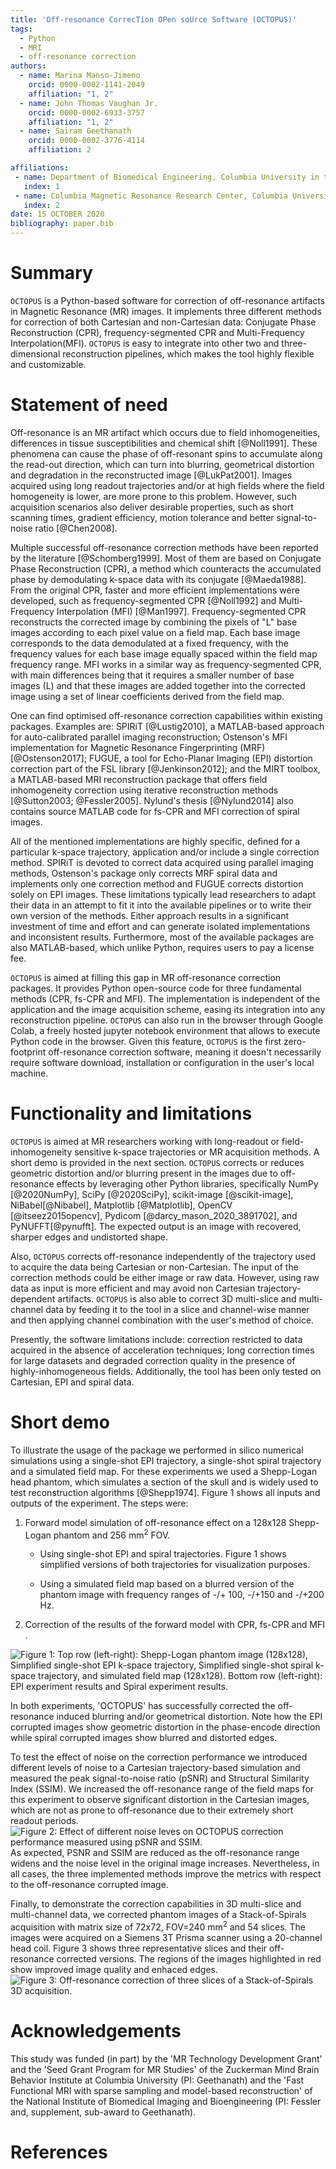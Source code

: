 ```yaml
---
title: 'Off-resonance CorrecTion OPen soUrce Software (OCTOPUS)'
tags:
  - Python
  - MRI
  - off-resonance correction
authors:
  - name: Marina Manso-Jimeno
    orcid: 0000-0002-1141-2049
    affiliation: "1, 2"
  - name: John Thomas Vaughan Jr.
    orcid: 0000-0002-6933-3757
    affiliation: "1, 2"
  - name: Sairam Geethanath
    orcid: 0000-0002-3776-4114
    affiliation: 2

affiliations:
 - name: Department of Biomedical Engineering, Columbia University in the City of New York, USA
   index: 1
 - name: Columbia Magnetic Resonance Research Center, Columbia University in the City of New York, USA
   index: 2
date: 15 OCTOBER 2020
bibliography: paper.bib
---
```


# Summary

`OCTOPUS` is a Python-based software for correction of off-resonance
artifacts in Magnetic Resonance (MR) images. It implements three different
methods for correction of both Cartesian and non-Cartesian data: Conjugate Phase Reconstruction (CPR), 
frequency-segmented CPR and Multi-Frequency Interpolation(MFI). `OCTOPUS` is easy to integrate into other two and three-dimensional reconstruction pipelines, which makes the tool highly flexible 
and customizable.

# Statement of need

Off-resonance is an MR artifact which occurs due to field inhomogeneities, differences in tissue 
susceptibilities and chemical shift [@Noll1991]. These phenomena can cause the phase of off-resonant spins to accumulate along the
read-out direction, which can turn into blurring, geometrical distortion
and degradation in the reconstructed image [@LukPat2001]. Images
acquired using long readout trajectories and/or at high fields where the
field homogeneity is lower, are more prone to this problem. However,
such acquisition scenarios also deliver desirable properties, such as
short scanning times, gradient efficiency, motion tolerance and better
signal-to-noise ratio [@Chen2008].

Multiple successful off-resonance correction methods have been reported
by the literature [@Schomberg1999]. Most of them are based on Conjugate
Phase Reconstruction (CPR), a method which counteracts the accumulated
phase by demodulating k-space data with its conjugate [@Maeda1988]. From
the original CPR, faster and more efficient implementations were
developed, such as frequency-segmented CPR [@Noll1992] and
Multi-Frequency Interpolation (MFI) [@Man1997]. Frequency-segmented CPR reconstructs 
the corrected image by combining the pixels of "L" base images according to each pixel value on a field map. Each base image corresponds to the data demodulated at a fixed frequency, with 
the frequency values for each base image equally spaced within the field map frequency range.
MFI  works in a similar way as frequency-segmented CPR, with main differences being that it 
requires a smaller number of base images (L) and that these images are added together into the corrected image using a set of
linear coefficients derived from the field map. 

One can find optimised off-resonance correction capabilities within
existing packages. Examples are: SPIRiT [@Lustig2010], a MATLAB-based
approach for auto-calibrated parallel imaging reconstruction; Ostenson's
MFI implementation for Magnetic Resonance Fingerprinting (MRF)
[@Ostenson2017]; FUGUE, a tool for Echo-Planar Imaging (EPI) distortion
correction part of the FSL library [@Jenkinson2012]; and the MIRT
toolbox, a MATLAB-based MRI reconstruction package that offers field
inhomogeneity correction using iterative reconstruction
methods [@Sutton2003; @Fessler2005]. Nylund's thesis [@Nylund2014] also
contains source MATLAB code for fs-CPR and MFI correction of spiral
images.

All of the mentioned implementations are highly specific, defined for a
particular k-space trajectory, application and/or include a single
correction method. SPIRiT is devoted to correct data acquired using 
parallel imaging methods, Ostenson's package only corrects MRF spiral data and implements 
only one correction method and FUGUE corrects distortion solely on EPI images. These limitations typically lead researchers to
adapt their data in an attempt to fit it into the available pipelines
or to write their own version of the methods. Either approach results in
a significant investment of time and effort and can generate isolated
implementations and inconsistent results. Furthermore, most of the
available packages are also MATLAB-based, which unlike Python, requires users to pay a license fee.

`OCTOPUS` is aimed at filling this gap in MR off-resonance correction packages. It provides
Python open-source code for three fundamental methods (CPR, fs-CPR and
MFI). The implementation is independent of the application and the image
acquisition scheme, easing its integration into any reconstruction
pipeline. `OCTOPUS` can also run in the browser through Google Colab, a freely hosted jupyter notebook environment that allows to execute Python code in the browser.
Given this feature, `OCTOPUS` is the first zero-footprint off-resonance
correction software, meaning it doesn't necessarily require software download, installation or configuration in the user's local machine.

# Functionality and limitations
`OCTOPUS` is aimed at MR researchers working with long-readout or field-inhomogeneity sensitive k-space trajectories or 
MR acquisition methods. A short demo is provided in the next section. `OCTOPUS` corrects or reduces geometric distortion and/or blurring present in the images due to off-resonance effects by 
leveraging other Python libraries, specifically NumPy [@2020NumPy], SciPy [@2020SciPy], scikit-image [@scikit-image], 
NiBabel[@Nibabel], Matplotlib [@Matplotlib], OpenCV [@itseez2015opencv], Pydicom [@darcy_mason_2020_3891702], and PyNUFFT[@pynufft]. 
The expected output is an image with recovered, sharper edges and undistorted shape.

Also, `OCTOPUS` corrects off-resonance independently of the trajectory used to acquire the data being Cartesian or non-Cartesian. 
The input of the correction methods could be either image or raw data. However, using raw data as input is more efficient
and may avoid non Cartesian trajectory-dependent artifacts. `OCTOPUS` is also able to correct 3D multi-slice and multi-channel data by feeding it to the tool in a slice and channel-wise manner and then applying channel combination with the user's method of choice.

Presently, the software limitations include: correction restricted to data acquired in the absence of 
acceleration techniques; long correction times for large datasets and degraded correction quality in the presence of highly-inhomogeneous
fields. Additionally, the tool has been only tested on Cartesian, EPI and spiral data.

# Short demo
To illustrate the usage of the package we performed in silico numerical
simulations using a single-shot EPI trajectory, a single-shot spiral trajectory and a
simulated field map. For these experiments we used a Shepp-Logan head phantom, which simulates a section of the skull and is widely used
to test reconstruction algorithms [@Shepp1974]. Figure 1 shows all inputs and outputs of the experiment. The steps were:

1. Forward model simulation of off-resonance effect on a 128x128
   Shepp-Logan phantom and 256 mm<sup>2</sup> FOV.

   + Using single-shot EPI and spiral trajectories. Figure 1 shows simplified versions of both trajectories for visualization purposes.

   + Using a  simulated field map based on a blurred version of the phantom image with frequency ranges of -/+ 100, -/+150 and -/+200 Hz.

2. Correction of the results of the forward model with CPR, fs-CPR and MFI .

![Figure 1: Top row (left-right): Shepp-Logan phantom image (128x128), Simplified single-shot EPI k-space trajectory, Simplified single-shot spiral k-space trajectory, and simulated field map (128x128). Bottom row (left-right): EPI experiment results and Spiral experiment results.](JOSS_figs/simfig.png)

In both experiments, 'OCTOPUS' has successfully corrected the
off-resonance induced blurring and/or geometrical distortion. Note how the EPI corrupted images show geometric distortion in the phase-encode direction while spiral corrupted images show blurred and distorted edges.

To test the effect of noise on the correction performance we introduced different levels of noise to a Cartesian trajectory-based simulation and measured the peak signal-to-noise ratio (pSNR) and Structural Similarity Index (SSIM). We increased the off-resonance range of the field maps for this experiment to observe significant distortion in the Cartesian images, which are not as prone to off-resonance due to their extremely short readout periods.
![Figure 2: Effect of different noise leves on OCTOPUS correction performance measured using pSNR and SSIM.](JOSS_figs/noise_sim.png)
As expected, PSNR and SSIM are reduced as the off-resonance range widens and the noise level in the original image increases. Nevertheless, in all cases, the three implemented methods improve the metrics with respect to the off-resonance corrupted image.

Finally, to demonstrate the correction capabilities in 3D multi-slice and multi-channel data, we corrected phantom images of a Stack-of-Spirals acquisition with matrix size of 72x72, FOV=240 mm<sup>2</sup> and 54 slices. The images were acquired on a Siemens 3T Prisma scanner using a 20-channel head coil. Figure 3 shows three representative slices and their off-resonance corrected versions. The regions of the images highlighted in red show improved image quality and enhaced edges.
![Figure 3: Off-resonance correction of three slices of a Stack-of-Spirals 3D acquisition.](JOSS_figs/SoS_ORC.png)

# Acknowledgements

This study was funded (in part) by the 'MR Technology Development Grant'
and the 'Seed Grant Program for MR Studies' of the Zuckerman Mind Brain
Behavior Institute at Columbia University (PI: Geethanath) and the 'Fast
Functional MRI with sparse sampling and model-based reconstruction' of
the National Institute of Biomedical Imaging and Bioengineering (PI:
Fessler and, supplement, sub-award to Geethanath).

# References

